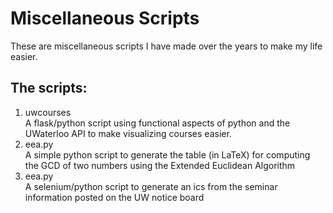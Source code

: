 # Miscellaneous Scripts
These are miscellaneous scripts I have made over the years to make my life easier.  

## The scripts:
1. uwcourses  
   A flask/python script using functional aspects of python and the UWaterloo API to make visualizing courses easier.
2. eea.py  
   A simple python script to generate the table (in LaTeX) for computing the GCD of two numbers using the Extended Euclidean Algorithm
2. eea.py  
   A selenium/python script to generate an ics from the seminar information posted on the UW notice board
